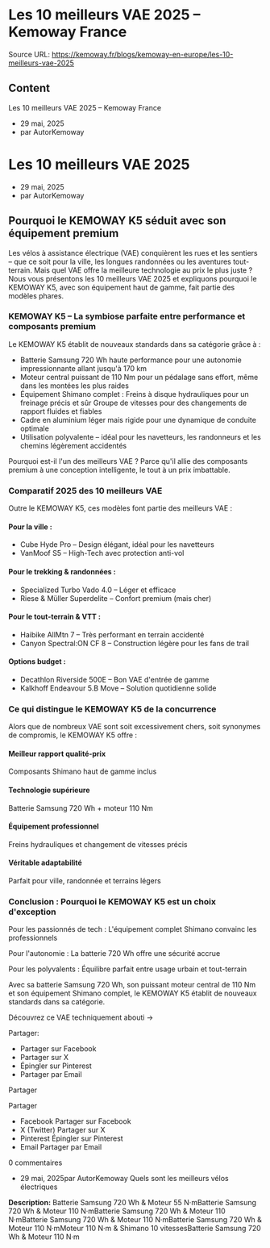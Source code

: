 # Les 10 meilleurs VAE 2025 – Kemoway France

Source URL: https://kemoway.fr/blogs/kemoway-en-europe/les-10-meilleurs-vae-2025

## Content

Les 10 meilleurs VAE 2025 – Kemoway France

- 29 mai, 2025
- par AutorKemoway

# Les 10 meilleurs VAE 2025

- 29 mai, 2025
- par AutorKemoway

## Pourquoi le KEMOWAY K5 séduit avec son équipement premium

Les vélos à assistance électrique (VAE) conquièrent les rues et les sentiers – que ce soit pour la ville, les longues randonnées ou les aventures tout-terrain. Mais quel VAE offre la meilleure technologie au prix le plus juste ? Nous vous présentons les 10 meilleurs VAE 2025 et expliquons pourquoi le KEMOWAY K5, avec son équipement haut de gamme, fait partie des modèles phares.

### KEMOWAY K5 – La symbiose parfaite entre performance et composants premium

Le KEMOWAY K5 établit de nouveaux standards dans sa catégorie grâce à :

- Batterie Samsung 720 Wh haute performance pour une autonomie impressionnante allant jusqu'à 170 km
- Moteur central puissant de 110 Nm pour un pédalage sans effort, même dans les montées les plus raides
- Équipement Shimano complet : Freins à disque hydrauliques pour un freinage précis et sûr Groupe de vitesses pour des changements de rapport fluides et fiables
- Cadre en aluminium léger mais rigide pour une dynamique de conduite optimale
- Utilisation polyvalente – idéal pour les navetteurs, les randonneurs et les chemins légèrement accidentés

Pourquoi est-il l'un des meilleurs VAE ? Parce qu'il allie des composants premium à une conception intelligente, le tout à un prix imbattable.

### Comparatif 2025 des 10 meilleurs VAE

Outre le KEMOWAY K5, ces modèles font partie des meilleurs VAE :

#### Pour la ville :

- Cube Hyde Pro – Design élégant, idéal pour les navetteurs
- VanMoof S5 – High-Tech avec protection anti-vol

#### Pour le trekking & randonnées :

- Specialized Turbo Vado 4.0 – Léger et efficace
- Riese & Müller Superdelite – Confort premium (mais cher)

#### Pour le tout-terrain & VTT :

- Haibike AllMtn 7 – Très performant en terrain accidenté
- Canyon Spectral:ON CF 8 – Construction légère pour les fans de trail

#### Options budget :

- Decathlon Riverside 500E – Bon VAE d'entrée de gamme
- Kalkhoff Endeavour 5.B Move – Solution quotidienne solide

### Ce qui distingue le KEMOWAY K5 de la concurrence

Alors que de nombreux VAE sont soit excessivement chers, soit synonymes de compromis, le KEMOWAY K5 offre :

#### Meilleur rapport qualité-prix

Composants Shimano haut de gamme inclus

#### Technologie supérieure

Batterie Samsung 720 Wh + moteur 110 Nm

#### Équipement professionnel

Freins hydrauliques et changement de vitesses précis

#### Véritable adaptabilité

Parfait pour ville, randonnée et terrains légers

### Conclusion : Pourquoi le KEMOWAY K5 est un choix d'exception

Pour les passionnés de tech : L'équipement complet Shimano convainc les professionnels

Pour l'autonomie : La batterie 720 Wh offre une sécurité accrue

Pour les polyvalents : Équilibre parfait entre usage urbain et tout-terrain

Avec sa batterie Samsung 720 Wh, son puissant moteur central de 110 Nm et son équipement Shimano complet, le KEMOWAY K5 établit de nouveaux standards dans sa catégorie.

Découvrez ce VAE techniquement abouti →

Partager:

- Partager sur Facebook
- Partager sur X
- Épingler sur Pinterest
- Partager par Email

Partager

Partager

- Facebook Partager sur Facebook
- X (Twitter) Partager sur X
- Pinterest Épingler sur Pinterest
- Email Partager par Email

0 commentaires

- 29 mai, 2025par AutorKemoway Quels sont les meilleurs vélos électriques


**Description:**
Batterie Samsung 720 Wh & Moteur 55 N·mBatterie Samsung 720 Wh & Moteur 110 N·mBatterie Samsung 720 Wh & Moteur 110 N·mBatterie Samsung 720 Wh & Moteur 110 N·mBatterie Samsung 720 Wh & Moteur 110 N·mMoteur 110 N·m & Shimano 10 vitessesBatterie Samsung 720 Wh & Moteur 110 N·m
